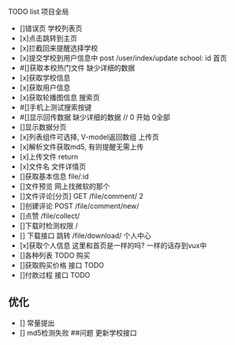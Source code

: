 TODO list
项目全局
- []错误页
学校列表页
- [x]点击跳转到主页
- [x]拦截回来提醒选择学校
- [x]提交学校到用户信息中    post /user/index/update   school: id
首页
- #[]获取本校热门文件    缺少详细的数据
- [x]获取学校信息
- [x]获取用户信息
- [x]获取轮播图信息
搜索页
- #[]手机上测试搜索按键
- #[]显示回传数据           缺少详细的数据                 // 0 开始 0全部
- []显示数据分页
- [x]列表组件可选择, V-model返回数组
上传页
- [x]解析文件获取md5, 有则提醒无需上传
- [x]上传文件                            return
- [x]文件名
文件详情页
- []获取基本信息                        file/:id
- []文件预览                            网上找微软的那个
- []文件评论[分页]                     GET /file/comment/  2
- []创建评论                          POST /file/comment/new/
- []点赞                             /file/collect/
- []下载时检测权限                     /
- [] 下载接口                        跳转  /file/download/
个人中心
- [x]获取个人信息 这里和首页是一样的吗? 一样的话存到vux中
- []各种列表  TODO
购买
- []获取购买价格  接口  TODO
- []付款过程      接口  TODO
## 优化
- [] 常量提出
- [] md5检测失败
##问题
更新学校接口
